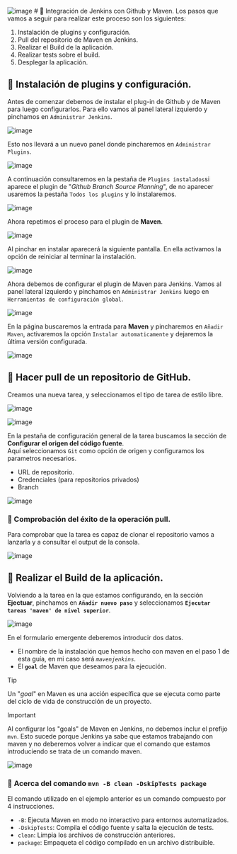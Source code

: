 ![image](https://github.com/user-attachments/assets/cb6abe8d-35d1-49a3-bc90-bdf1ca630ab9) # 📌 Integración de Jenkins con Github y Maven.
 Los pasos que vamos a seguir para realizar este proceso son los siguientes:
 1. Instalación de plugins y configuración.
 2. Pull del repositorio de Maven en Jenkins.
 3. Realizar el Build de la aplicación.
 4. Realizar tests sobre el build.
 5. Desplegar la aplicación.
 
 ## 📍 Instalación de plugins y configuración.
 Antes de comenzar debemos de instalar el plug-in de Github y de Maven para luego configurarlos.
 Para ello vamos al panel lateral izquierdo y pinchamos en `Administrar Jenkins`.
    
 ![image](https://github.com/user-attachments/assets/7d744485-ab38-4deb-b473-0014ae5de7c6)

Esto nos llevará a un nuevo panel donde pincharemos en `Administrar Plugins`.
    
![image](https://github.com/user-attachments/assets/2c56252e-9efd-41ce-b605-b27e84fcb023)
    
A continuación consultaremos en la pestaña de `Plugins instalados`si aparece el plugin de "_Github Branch Source Planning_", de no aparecer usaremos la pestaña `Todos los plugins` y lo instalaremos.
    
![image](https://github.com/user-attachments/assets/ea144442-b0ab-4928-9cb4-6188b910ebbf)

Ahora repetimos el proceso para el plugin de **Maven**.
    
![image](https://github.com/user-attachments/assets/f24ef6bc-8880-4368-80b7-9131a3063e78)

Al pinchar en instalar aparecerá la siguiente pantalla. En ella activamos la opción de reiniciar al terminar la instalación.
    
![image](https://github.com/user-attachments/assets/0e5f2548-6c21-4cad-80ea-3104d706ab22)

Ahora debemos de configurar el plugin de Maven para Jenkins. Vamos al panel lateral izquierdo y pinchamos en `Administrar Jenkins` luego en `Herramientas de configuración global`.
     
![image](https://github.com/user-attachments/assets/02e85234-9fff-4f64-9199-81a98de0ee30)
    
En la página buscaremos la entrada para **Maven** y pincharemos en `Añadir Maven`, activaremos la opción `Instalar automaticamente` y dejaremos la última versión configurada.
    
![image](https://github.com/user-attachments/assets/da17a677-2c13-41dc-8aa0-20b527c3108f)

 ## 📍 Hacer pull de un repositorio de GitHub.
Creamos una nueva tarea, y seleccionamos el tipo de tarea de estilo libre.
    
![image](https://github.com/user-attachments/assets/572e7d23-f935-4f3a-9fe1-64acc923a64b)
    
![image](https://github.com/user-attachments/assets/f502586e-e98b-48a9-8850-d22587fcca51)
   
     
En la pestaña de configuración general de la tarea buscamos la sección de **Configurar el origen del código fuente**.      
Aquí seleccionamos `Git` como opción de origen y configuramos los parametros necesarios.
- URL de repositorio.
- Credenciales (para repositorios privados)
- Branch
       
![image](https://github.com/user-attachments/assets/40909841-7c96-4f38-9fdf-351d44737169)


 ### 🔸 Comprobación del éxito de la operación pull.
 Para comprobar que la tarea es capaz de clonar el repositorio vamos a lanzarla y a consultar el output de la consola.
      
![image](https://github.com/user-attachments/assets/e24a0c3c-6650-4f9b-8c80-b839c6d292fe)


 ## 📍 Realizar el Build de la aplicación.
 Volviendo a la tarea en la que estamos configurando, en la sección **Ejectuar**, pinchamos en **`Añadir nuevo paso`** y seleccionamos **`Ejecutar tareas 'maven' de nivel superior`**.    
    
 ![image](https://github.com/user-attachments/assets/fe32c395-9970-4b0c-82d8-828667b87b77)

En el formulario emergente deberemos introducir dos datos.
- El nombre de la instalación que hemos hecho con maven en el paso 1 de esta guía, en mi caso será _`mavenjenkins`_.
- El **`goal`** de Maven que deseamos para la ejecución.    

>[!Tip]
>Un "_goal_" en Maven es una acción específica que se ejecuta como parte del ciclo de vida de construcción de un proyecto.
  
>[!IMPORTANT]
> Al configurar los "goals" de Maven en Jenkins, no debemos inclur el prefijo `mvn`. Esto sucede porque Jenkins ya sabe que estamos trabajando con maven y no deberemos volver a indicar que el comando que estamos introduciendo se trata de un comando maven. 
    
![image](https://github.com/user-attachments/assets/297a1e79-0672-48a3-bf01-b58e7b1874df)
   
### 🔸 **Acerca del comando `mvn -B clean -DskipTests package`**    
El comando utilizado en el ejemplo anterior es un comando compuesto por 4 instrucciones. 
- `-B`: Ejecuta Maven en modo no interactivo para entornos automatizados.
- `-DskipTests`: Compila el código fuente y salta la ejecución de tests.
- `clean`: Limpia los archivos de construcción anteriores.
- `package`: Empaqueta el código compilado en un archivo distribuible.

      



    
